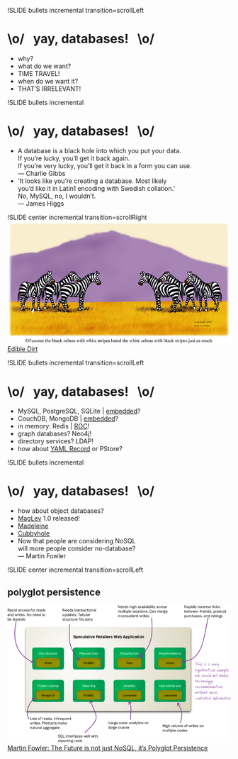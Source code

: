 !SLIDE bullets incremental transition=scrollLeft
# \o/   yay, databases!   \o/
* why?
* what do we want?
* TIME TRAVEL!
* when do we want it?
* THAT’S IRRELEVANT!

!SLIDE bullets incremental
# \o/   yay, databases!   \o/
* <div class='quote synced'>A database is a black hole into which you put your data.<br />If you’re lucky, you’ll get it back again.<br />If you’re very lucky, you’ll get it back in a form you can use.<br />— Charlie Gibbs</div>
* <div class='quote synced'>‘It looks like you’re creating a database. Most likely<br />you’d like it in Latin1 encoding with Swedish collation.’<br />No, MySQL, no, I wouldn’t.<br />— James Higgs</div>

!SLIDE center incremental transition=scrollRight
![zebras](zebras.jpg)
[Edible Dirt](http://eddirt.frozenreality.co.uk/?id=550)

!SLIDE bullets incremental transition=scrollLeft
# \o/   yay, databases!   \o/
* MySQL, PostgreSQL, SQLite | [embedded](https://github.com/copiousfreetime/amalgalite)?
* CouchDB, MongoDB | [embedded](https://github.com/gdb/embedded-mongo)?
* in memory: Redis | [ROC](https://github.com/benlund/roc)!
* graph databases? Neo4j!
* directory services? LDAP!
* how about [YAML Record](https://github.com/Nico-Taing/yaml_record) or PStore?

!SLIDE bullets incremental
# \o/   yay, databases!   \o/
* how about object databases?
* [MagLev](http://maglev.gemstone.com) 1.0 released!
* [Madeleine](http://madeleine.rubyforge.org)
* [Cubbyhole](https://github.com/adelcambre/cubbyhole)
* <div class='quote'>Now that people are considering NoSQL<br />will more people consider no-database?<br />— Martin Fowler</div>

!SLIDE center incremental transition=scrollLeft
## polyglot persistence
![polyglot persistence](polyglot-persistence.png)
[Martin Fowler: The Future is not just NoSQL, it’s Polyglot Persistence](http://architects.dzone.com/articles/polyglot-persistence-future)
